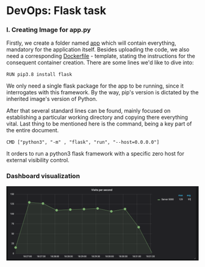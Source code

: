 # DevOps: Flask task

### I. Creating Image for app.py

Firstly, we create a folder named <ins>app</ins> which will contain everything, mandatory for the application itself. Besides uploading the code, we also need a corresponding  <ins>Dockerfile</ins> - template, stating the instructions for the consequent container creation. There are some lines we'd like to dive into:

```
RUN pip3.8 install flask
```

We only need a single flask package for the app to be running, since it interrogates with this framework. By the way, pip's version is dictated by the inherited image's version of Python. 

After that several standard lines can be found, mainly focused on establishing a particular working directory and copying there everything vital. Last thing to be mentioned here is the command, being a key part of the entire document. 


```
CMD ["python3", "-m" , "flask", "run", "--host=0.0.0.0"]
```

It orders to run a python3 flask framework with a specific zero host for external visibility control.

### Dashboard visualization

![](graph.png)
